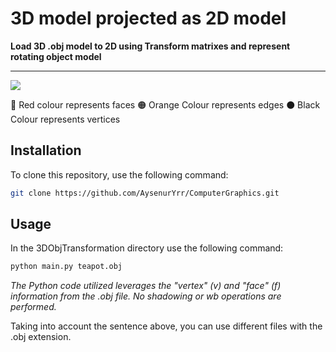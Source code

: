# 3D model projected as 2D model 

**Load 3D .obj model to 2D using Transform matrixes and represent rotating object model**

---

![](https://github.com/AysenurYrr/ComputerGraphics/blob/main/3DObjTransformation/20240410_173331.gif)

:red_circle: Red colour represents faces
:orange_circle: Orange Colour represents edges
:black_circle: Black Colour represents vertices
## Installation

To clone this repository, use the following command:
```bash
git clone https://github.com/AysenurYrr/ComputerGraphics.git
```

## Usage
In the 3DObjTransformation directory use the following command:
```bash
python main.py teapot.obj
```

*The Python code utilized leverages the "vertex" (v) and "face" (f) information from the .obj file. No shadowing or wb operations are performed.*

Taking into account the sentence above, you can use different files with the .obj extension.

